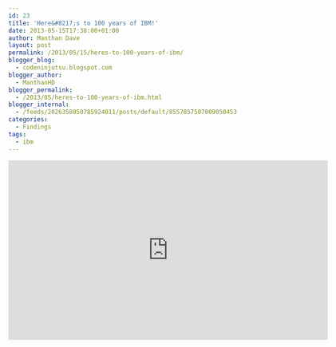 ```yaml
---
id: 23
title: 'Here&#8217;s to 100 years of IBM!'
date: 2013-05-15T17:38:00+01:00
author: Manthan Dave
layout: post
permalink: /2013/05/15/heres-to-100-years-of-ibm/
blogger_blog:
  - codeninjutsu.blogspot.com
blogger_author:
  - ManthanHD
blogger_permalink:
  - /2013/05/heres-to-100-years-of-ibm.html
blogger_internal:
  - /feeds/2026358850785924011/posts/default/8557857507009050453
categories:
  - Findings
tags:
  - ibm
---
```

<iframe width="640" height="360" allowfullscreen="allowfullscreen" frameborder="0" src="http://www.youtube.com/embed/39jtNUGgmd4"></iframe>